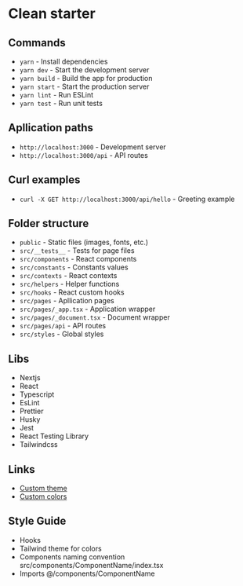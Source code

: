 # Clean starter
## Commands
- `yarn` - Install dependencies
- `yarn dev` - Start the development server
- `yarn build` - Build the app for production
- `yarn start` - Start the production server
- `yarn lint` - Run ESLint
- `yarn test` - Run unit tests

## Apllication paths
- `http://localhost:3000` - Development server
- `http://localhost:3000/api` - API routes

## Curl examples
- `curl -X GET http://localhost:3000/api/hello` - Greeting example

## Folder structure
- `public` - Static files (images, fonts, etc.)
- `src/__tests__` - Tests for page files
- `src/components` - React components
- `src/constants` - Constants values
- `src/contexts` - React contexts
- `src/helpers` - Helper functions
- `src/hooks` - React custom hooks
- `src/pages` - Apllication pages
- `src/pages/_app.tsx` - Application wrapper
- `src/pages/_document.tsx` - Document wrapper
- `src/pages/api` - API routes
- `src/styles` - Global styles

## Libs
- Nextjs
- React
- Typescript
- EsLint
- Prettier
- Husky
- Jest
- React Testing Library
- Tailwindcss

## Links
- [Custom theme](https://tailwindcss.com/docs/theme)
- [Custom colors](https://tailwindcss.com/docs/customizing-colors)

## Style Guide
- Hooks
- Tailwind theme for colors
- Components naming convention src/components/ComponentName/index.tsx
- Imports @/components/ComponentName

